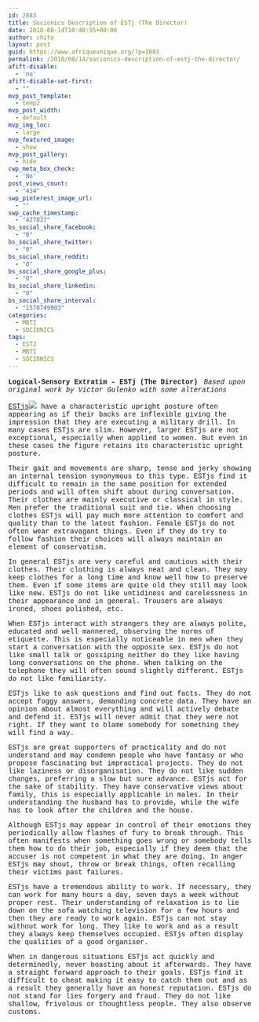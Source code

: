 ```yaml
---
id: 2883
title: Socionics Description of ESTj (The Director)
date: 2010-08-14T10:40:55+00:00
author: chito
layout: post
guid: https://www.afriqueunique.org/?p=2883
permalink: /2010/08/14/socionics-description-of-estj-the-director/
afift-disable:
  - 'no'
afift-disable-set-first:
  - ""
mvp_post_template:
  - temp2
mvp_post_width:
  - default
mvp_img_loc:
  - large
mvp_featured_image:
  - show
mvp_post_gallery:
  - hide
cwp_meta_box_check:
  - 'No'
post_views_count:
  - "434"
swp_pinterest_image_url:
  - ""
swp_cache_timestamp:
  - "427037"
bs_social_share_facebook:
  - "0"
bs_social_share_twitter:
  - "0"
bs_social_share_reddit:
  - "0"
bs_social_share_google_plus:
  - "0"
bs_social_share_linkedin:
  - "0"
bs_social_share_interval:
  - "1570749903"
categories:
  - MBTI
  - SOCIONICS
tags:
  - ESTJ
  - MBTI
  - SOCIONICS
---
```

<span style="font-family: 'courier new', courier, monospace;"><b>Logical-Sensory Extratim &#8211; ESTj (The Director)</b>&nbsp;</span> <span style="font-family: 'courier new', courier, monospace;"><i>Based upon original work by Victor Gulenko with some alterations</i>&nbsp;</span>

<span style="font-family: 'courier new', courier, monospace;"><a class="active-text" title="More about ESTjs" href="http://www.socionics.com/main/disambiguation.html?ESTj">ESTjs<img src="http://www.socionics.com/prof/common/graph/q-mark.gif" border="0" /></a>&nbsp;have a characteristic upright posture often appearing as if their backs are inflexible giving the impression that they are executing a military drill. In many cases ESTjs are slim. However, larger ESTjs are not exceptional, especially when applied to women. But even in these cases the figure retains its characteristic upright posture.&nbsp;</span>

<span style="font-family: 'courier new', courier, monospace;">Their gait and movements are sharp, tense and jerky showing an internal tension synonymous to this type. ESTjs find it difficult to remain in the same position for extended periods and will often shift about during conversation. Their clothes are mainly executive or classical in style. Men prefer the traditional suit and tie. When choosing clothes ESTjs will pay much more attention to comfort and quality than to the latest fashion. Female ESTjs do not often wear extravagant things. Even if they do try to follow fashion their choices will always maintain an element of conservatism.&nbsp;</span>

<span style="font-family: 'courier new', courier, monospace;">In general ESTjs are very careful and cautious with their clothes. Their clothing is always neat and clean. They may keep clothes for a long time and know well how to preserve them. Even if some items are quite old they still may look like new. ESTjs do not like untidiness and carelessness in their appearance and in general. Trousers are always ironed, shoes polished, etc.&nbsp;</span>

<span style="font-family: 'courier new', courier, monospace;">When ESTjs interact with strangers they are always polite, educated and well mannered, observing the norms of etiquette. This is especially noticeable in men when they start a conversation with the opposite sex. ESTjs do not like small talk or gossiping neither do they like having long conversations on the phone. When talking on the telephone they will often sound slightly different. ESTjs do not like familiarity.&nbsp;</span>

<span style="font-family: 'courier new', courier, monospace;">ESTjs like to ask questions and find out facts. They do not accept foggy answers, demanding concrete data. They have an opinion about almost everything and will actively debate and defend it. ESTjs will never admit that they were not right. If they want to blame somebody for something they will find a way.&nbsp;</span>

<span style="font-family: 'courier new', courier, monospace;">ESTjs are great supporters of practicality and do not understand and may condemn people who have fantasy or who propose fascinating but impractical projects. They do not like laziness or disorganisation. They do not like sudden changes, preferring a slow but sure advance. ESTjs act for the sake of stability. They have conservative views about family, this is especially applicable in males. In their understanding the husband has to provide, while the wife has to look after the children and the house.&nbsp;</span>

<span style="font-family: 'courier new', courier, monospace;">Although ESTjs may appear in control of their emotions they periodically allow flashes of fury to break through. This often manifests when something goes wrong or somebody tells them how to do their job, especially if they deem that the accuser is not competent in what they are doing. In anger ESTjs may shout, throw or break things, often recalling their victims past failures.&nbsp;</span>

<span style="font-family: 'courier new', courier, monospace;">ESTjs have a tremendous ability to work. If necessary, they can work for many hours a day, seven days a week without proper rest. Their understanding of relaxation is to lie down on the sofa watching television for a few hours and then they are ready to work again. ESTjs can not stay without work for long. They like to work and as a result they always keep themselves occupied. ESTjs often display the qualities of a good organiser.&nbsp;</span>

<span style="font-family: 'courier new', courier, monospace;">When in dangerous situations ESTjs act quickly and determinedly, never boasting about it afterwards. They have a straight forward approach to their goals. ESTjs find it difficult to cheat making it easy to catch them out and as a result they generally have an honest reputation. ESTjs do not stand for lies forgery and fraud. They do not like shallow, frivolous or thoughtless people. They also observe customs.&nbsp;</span>